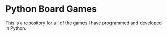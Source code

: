 # Python Board Games
This is a repository for all of the games I have programmed and developed in Python.
